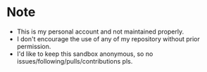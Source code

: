 # Note
- This is my personal account and not maintained properly.
- I don't encourage the use of any of my repository without prior permission.
- I'd like to keep this sandbox anonymous, so no issues/following/pulls/contributions pls.

